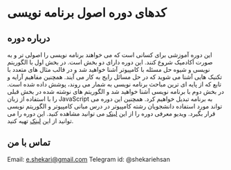 # کدهای دوره اصول برنامه نویسی

## درباره دوره
این دوره آموزشی برای کسانی است که می خواهند برنامه نویسی را اصولی تر و  به صورت آکادمیک شروع کنند. این دوره دارای دو بخش است. در بخش اول با الگوریتم نویسی و شیوه حل مسئله با کامپیوتر آشنا خواهید شد و در قالب مثال های متعدد با تکنیک هایی آشنا می شوید که در حل مسائل رایج به کار می آیند. همچنین مفاهیم آرایه و تابع که از پایه ای ترین مباحث برنامه نویسی به شمار می روند، پوشش داده شده است. در بخش دوم با برنامه نویسی آشنا خواهید شد و الگوریتم های نوشته شده در بخش قبلی را با استفاده از زبان JavaScript به برنامه تبدیل خواهیم کرد.
همچنین این دوره می تواند مورد استفاده دانشجویان رشته کامپیوتر در درس مبانی کامپیوتر و الگوریتم نویسی قرار بگیرد.
ویدیو معرفی دوره را از این [لینک](https://www.aparat.com/v/tUjlz?playlist=331610) می توانید مشاهده کنید.
این دوره را می توانید از این [لینک](https://danup.ir/academy/e-shekari) تهیه کنید.

## تماس با من
Email: e.shekari@gmail.com
Telegram id: @shekariehsan

